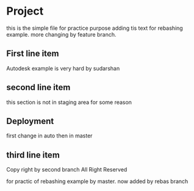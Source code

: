 # Project

this is the simple file 
for practice purpose adding tis text for rebashing example. more changing by feature branch.

## First line item

Autodesk example is 
very hard by sudarshan

## second line item

this section is not in staging area for some 
reason

## Deployment
first change in auto then in master
## third line item


Copy right by second branch All Right Reserved

for practic of rebashing example by master. now added by rebas branch